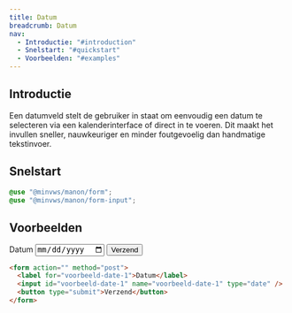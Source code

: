 ```yaml
---
title: Datum
breadcrumb: Datum
nav:
  - Introductie: "#introduction"
  - Snelstart: "#quickstart"
  - Voorbeelden: "#examples"
---
```


<h2 id="introduction">Introductie</h2>

Een datumveld stelt de gebruiker in staat om eenvoudig een datum te selecteren via een kalenderinterface of direct in te voeren. Dit maakt het invullen sneller, nauwkeuriger en minder foutgevoelig dan handmatige tekstinvoer.

<h2 id="quickstart">Snelstart</h2>

```css
@use "@minvws/manon/form";
@use "@minvws/manon/form-input";
```

<h2 id="examples">Voorbeelden</h2>

<form action="" method="post">
  <label for="voorbeeld-date-1">Datum</label>
  <input id="voorbeeld-date-1" name="voorbeeld-date-1" type="date" />
  <button type="submit">Verzend</button>
</form>

```html
<form action="" method="post">
  <label for="voorbeeld-date-1">Datum</label>
  <input id="voorbeeld-date-1" name="voorbeeld-date-1" type="date" />
  <button type="submit">Verzend</button>
</form>
```

